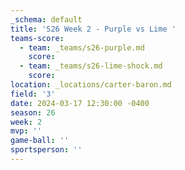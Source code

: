 ```yaml
---
_schema: default
title: 'S26 Week 2 - Purple vs Lime '
teams-score:
  - team: _teams/s26-purple.md
    score:
  - team: _teams/s26-lime-shock.md
    score:
location: _locations/carter-baron.md
field: '3'
date: 2024-03-17 12:30:00 -0400
season: 26
week: 2
mvp: ''
game-ball: ''
sportsperson: ''
---
```

